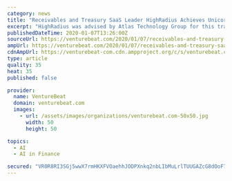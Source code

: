 ```yaml
---
category: news
title: "Receivables and Treasury SaaS Leader HighRadius Achieves Unicorn Status with $125 Million Series B Investment"
excerpt: "HighRadius was advised by Atlas Technology Group for this transaction. About HighRadius Corporation HighRadius is a fintech enterprise SaaS which automates Accounts Receivable and Treasury processes with AI-based Autonomous Systems. The HighRadius® Integrated Receivables platform reduces cycle times in your order-to-cash process through ..."
publishedDateTime: 2020-01-07T13:26:00Z
sourceUrl: https://venturebeat.com/2020/01/07/receivables-and-treasury-saas-leader-highradius-achieves-unicorn-status-with-125-million-series-b-investment/
ampUrl: https://venturebeat.com/2020/01/07/receivables-and-treasury-saas-leader-highradius-achieves-unicorn-status-with-125-million-series-b-investment/amp/
cdnAmpUrl: https://venturebeat-com.cdn.ampproject.org/c/s/venturebeat.com/2020/01/07/receivables-and-treasury-saas-leader-highradius-achieves-unicorn-status-with-125-million-series-b-investment/amp/
type: article
quality: 35
heat: 35
published: false

provider:
  name: VentureBeat
  domain: venturebeat.com
  images:
    - url: /assets/images/organizations/venturebeat.com-50x50.jpg
      width: 50
      height: 50

topics:
  - AI
  - AI in Finance

secured: "VR0R8RI3SGj5wwX7rmHKXFVOaehhJODPXnkq2nbLIbMuLrlTUUGAZcG8dOoF7LuTBxMGzUceISKAg7akb7Dl4usCcPyh/AA3lW81KFzRekv4bhsvBG7soeDXIZ8bwlErXuRqBYZLtTEIeCXQCqEEVtLAM+46gWPnFFlsAId/U/od/HqXbFNqXFFDz5GlvJ1f9hCKZ+RHA3fjfyCyoPJwpHJH9jGrcRFu0lNVkg8xg/y6qzjb0WmZGaOX6mXuy9rM8e8XO9wSxjHdHO6naWqo8g==;p0M661w1RGgo6h6JaZ8WGg=="
---
```


